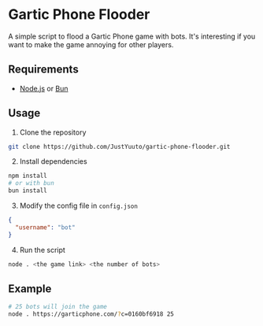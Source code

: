 # Gartic Phone Flooder

A simple script to flood a Gartic Phone game with bots. It's interesting if you want to make the game annoying for other players.

## Requirements

- [Node.js](https://nodejs.org/en/download/) or [Bun](https://bun.sh/)

## Usage

1. Clone the repository

```bash
git clone https://github.com/JustYuuto/gartic-phone-flooder.git
```
2. Install dependencies

```bash
npm install
# or with bun
bun install
```

3. Modify the config file in `config.json`

```json
{
  "username": "bot"
}
```

4. Run the script

```bash
node . <the game link> <the number of bots>
```

## Example

```bash
# 25 bots will join the game
node . https://garticphone.com/?c=0160bf6918 25
```